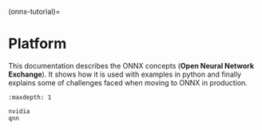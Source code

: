 <!--
Copyright (c) CV-Deploy Project Contributors

SPDX-License-Identifier: Apache-2.0
-->

(onnx-tutorial)=

# Platform

This documentation describes the ONNX concepts (**Open Neural Network Exchange**).
It shows how it is used with examples in python and finally explains
some of challenges faced when moving to ONNX in production.

```{toctree}
:maxdepth: 1

nvidia
qnn
```
